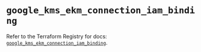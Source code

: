 # `google_kms_ekm_connection_iam_binding`

Refer to the Terraform Registry for docs: [`google_kms_ekm_connection_iam_binding`](https://registry.terraform.io/providers/hashicorp/google-beta/6.39.0/docs/resources/google_kms_ekm_connection_iam_binding).
